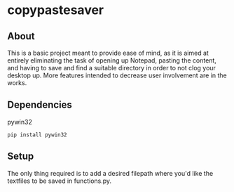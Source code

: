 # copypastesaver
## About
This is a basic project meant to provide ease of mind, as it is aimed at entirely eliminating the task of opening up Notepad, pasting the content, and having to save and find a suitable directory in order to not clog your desktop up. 
More features intended to decrease user involvement are in the works.

## Dependencies
pywin32
```
pip install pywin32
```

## Setup
The only thing required is to add a desired filepath where you'd like the textfiles to be saved in functions.py.